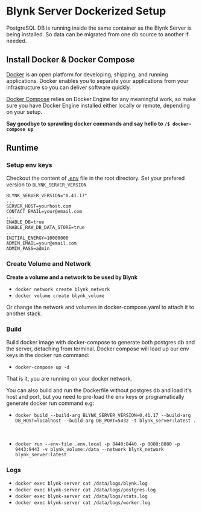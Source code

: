 # Blynk Server Dockerized Setup
PostgreSQL DB is running inside the same container as the Blynk Server is being installed. So data can be migrated from one db source to another if needed.

## Install Docker & Docker Compose
[Docker](https://docs.docker.com/get-docker/) is an open platform for developing, shipping, and running applications. Docker enables you to separate your applications from your infrastructure so you can deliver software quickly.

[Docker Compose](https://docs.docker.com/compose/install/) relies on Docker Engine for any meaningful work, so make sure you have Docker Engine installed either locally or remote, depending on your setup.

__Say goodbye to sprawling docker commands and say hello to `/$ docker-compose up`__

## Runtime

### **Setup env keys**
Checkout the content of [.env](.env) file in the root directory.
Set your prefered version to `BLYNK_SERVER_VERSION` 

```env
BLYNK_SERVER_VERSION="0.41.17"
...
SERVER_HOST=yourhost.com
CONTACT_EMAIL=your@email.com
...
ENABLE_DB=true
ENABLE_RAW_DB_DATA_STORE=true
...
INITIAL_ENERGY=10000000
ADMIN_EMAIL=your@email.com
ADMIN_PASS=admin
```

### Create Volume and Network
**Create a volume and a network to be used by Blynk**

- `docker network create blynk_network`
- `docker volume create blynk_volume`

Or change the network and volumes in docker-compose.yaml to attach it to another stack.

### **Build**
Build docker image with docker-compose to generate both postgres db and the server, detaching from terminal. Docker compose will load up our env keys in the docker run command:

- `docker-compose up -d`

That is it, you are running on your docker network.

You can also build and run the Dockerfile without postgres db and load it's host and port, but you need to pre-load the env keys or programatically generate docker run command e.g:

- `docker build --build-arg BLYNK_SERVER_VERSION=0.41.17 --build-arg DB_HOST=localhost --build-arg DB_PORT=5432 -t blynk_server:latest .`

<br/>

- `docker run --env-file .env.local -p 8440:8440 -p 8080:8080 -p 9443:9443 -v blynk_volume:/data --network blynk_network blynk_server:latest`

### Logs

- `docker exec blynk-server cat /data/logs/blynk.log`
- `docker exec blynk-server cat /data/logs/postgres.log`
- `docker exec blynk-server cat /data/logs/stats.log`
- `docker exec blynk-server cat /data/logs/worker.log`
